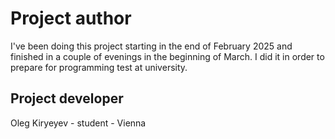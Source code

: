 # Project author 
I've been doing this project starting in the end of February 2025 and finished in a couple of evenings in the beginning of March. I did it in order to prepare for programming test at university.

## Project developer
Oleg Kiryeyev - student - Vienna
